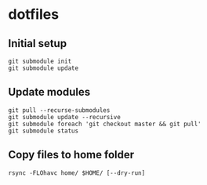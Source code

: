 dotfiles
========

Initial setup
-------------

    git submodule init
    git submodule update

Update modules
--------------

    git pull --recurse-submodules
    git submodule update --recursive
    git submodule foreach 'git checkout master && git pull'
    git submodule status

Copy files to home folder
-------------------------

    rsync -FLOhavc home/ $HOME/ [--dry-run]
